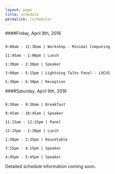 ```yaml
---
layout: page
title: Schedule
permalink: /schedule/
---
```


####Friday, April 8th, 2016

```

9:00am - 11:30am | Workshop - Minimal Computing

11:45am - 1:00pm | Lunch

1:30pm - 2:30pm | Speaker

3:00pm - 5:15pm | Lightning Talks Panel - LOCUS

5:30pm - 6:30pm | Reception

```

####Saturday, April 9th, 2016

```

8:30am - 9:30am | Breakfast

9:45am - 10:45am | Speaker

11:15am - 12:15pm | Panel

12:15pm - 1:30pm | Lunch

1:30pm - 2:35pm | Roundtable

3:15pm - 4:15pm | Speaker

4:45pm - 5:45pm | Speaker

```

Detailed schedule information coming soon.
